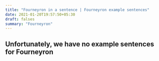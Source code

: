 ```yaml
---
title: "Fourneyron in a sentence | Fourneyron example sentences"
date: 2021-01-20T19:57:50+05:30
draft: falses
summary: "Fourneyron"
---
```

## Unfortunately, we have no example sentences for Fourneyron                 
